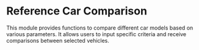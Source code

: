 # Reference Car Comparison

This module provides functions to compare different car models based on various parameters. It allows users to input specific criteria and receive comparisons between selected vehicles.